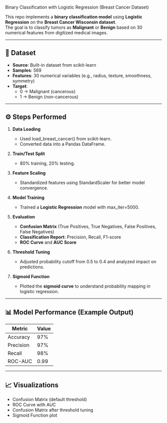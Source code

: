 Binary Classification with Logistic Regression (Breast Cancer Dataset)


This repo implements a **binary classification model** using **Logistic Regression** on the **Breast Cancer Wisconsin dataset**.  
The goal is to classify tumors as **Malignant** or **Benign** based on 30 numerical features from digitized medical images.

---

## 📂 Dataset
- **Source**: Built-in dataset from scikit-learn
- **Samples**: 569
- **Features**: 30 numerical variables (e.g., radius, texture, smoothness, symmetry)
- **Target**:
  - 0 → Malignant (cancerous)
  - 1 → Benign (non-cancerous)

---

## ⚙️ Steps Performed
1. **Data Loading**
   - Used load_breast_cancer() from scikit-learn.
   - Converted data into a Pandas DataFrame.

2. **Train/Test Split**
   - 80% training, 20% testing.

3. **Feature Scaling**
   - Standardized features using StandardScaler for better model convergence.

4. **Model Training**
   - Trained a **Logistic Regression** model with max_iter=5000.

5. **Evaluation**
   - **Confusion Matrix** (True Positives, True Negatives, False Positives, False Negatives)
   - **Classification Report**: Precision, Recall, F1-score
   - **ROC Curve** and **AUC Score**

6. **Threshold Tuning**
   - Adjusted probability cutoff from 0.5 to 0.4 and analyzed impact on predictions.

7. **Sigmoid Function**
   - Plotted the **sigmoid curve** to understand probability mapping in logistic regression.

---

## 📊 Model Performance (Example Output)
| Metric       | Value |
|--------------|-------|
| Accuracy     | 97%   |
| Precision    | 97%   |
| Recall       | 98%   |
| ROC-AUC      | 0.99  |



---

## 📈 Visualizations
- Confusion Matrix (default threshold)
- ROC Curve with AUC
- Confusion Matrix after threshold tuning
- Sigmoid Function plot
